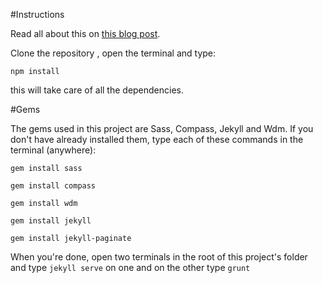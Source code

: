 #Instructions

Read all about this on [this blog post](http://valeriopierbattista.com/blog/jekyll-and-grunt-boilerplate/ "Jekyll and Grunt Boilerplate").

Clone the repository , open the terminal and type:

`npm install` 

this will take care of all the dependencies.

#Gems

The gems used in this project are Sass, Compass, Jekyll and Wdm. If you don't have already installed them, type each of these commands in the terminal (anywhere):

`gem install sass` 

`gem install compass` 

`gem install wdm`

`gem install jekyll`  

`gem install jekyll-paginate` 


When you're done, open two terminals in the root of this project's folder and type `jekyll serve` on one and on the other type `grunt`